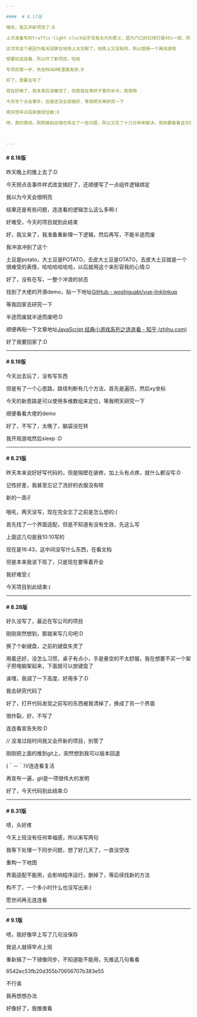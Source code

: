 ```yaml
---

####  # 8.17版

哦吼，我又开新项目了:D

上次准备写的traffic-light-clock似乎没有太大的意义，因为门口的红绿灯是45s一班，所以项目暂停了哈哈

这次写这个是因为每天回家在地铁上太无聊了，地铁上又没有网，所以想搞一个离线游戏

想要玩连连看，所以开了新项目，哈哈

写项目第一步，先在README里面发疯:D

好了，我要去写了

现在好晚了，我本来应该睡觉了，但是我在等杯子里的水冷，我想喝

今天写个点击事件，但是还没全部搞好，等我明天再研究一下

明天想早点回来做绿豆糕:D

啧，真的很烦，刚刚推到远端仓库出了一些问题，所以又花了十几分钟来解决，我倒要看看这次能不能推上去，我好困



---
```


#### # 8.18版

昨天晚上的推上去了:D

今天把点击事件样式改变搞好了，还顺便写了一点组件逻辑绑定

我以为今天会很明亮

结果还是有些问题，连连看的逻辑怎么这么多啊:(

好难受，今天的项目就到此结束

好，我又来了，我准备重新理一下逻辑，然后再写，不能半途而废

我冲浪冲到了这个

土豆是potato，大土豆是POTATO，去皮大土豆是OTATO，去皮大土豆就是一个很难受的表情，哈哈哈哈哈哈，以后就用这个来形容我的心情:D

好了，没有在写，一整个冲浪的状态

找到了大佬的开源demo，贴一下地址[GitHub - woshiguabi/vue-linklinkup](https://github.com/woshiguabi/vue-linklinkup)

等我回家去研究一下

半途而废就半途而废吧:D

顺便再贴一下文章地址[JavaScript 经典小游戏系列之连连看 - 知乎 (zhihu.com)](https://zhuanlan.zhihu.com/p/27347906)

好了我要回家了:D



---

#### # 8.19版

今天出去玩了，没有写东西

但是有了一个心思路，路径判断有几个方法，首先是遍历，然后xy坐标

今天的新思路是可以使用多维数组来定位，等我明天研究一下

顺便看看大佬的demo

好了，不写了，太晚了，脑袋没在转

我开局游戏然后sleep :D



---

#### # 8.21版

昨天本来说好好写代码的，但是隔壁在装修，加上头有点疼，就什么都没写:D

记性好差，我甚至忘记了洗好的衣服没有晾

新的一周✌

哦吼，两天没写，现在完全忘了之前是怎么想的:(

首先找了一个界面适配，但是不知道有没有生效，先这么写

上面这几句是我10:10写的

现在是16:43，这中间没写什么东西，在看文档

但是本来我该下班了，只是现在要等着开会

我好难受:(

今天项目到此结束:(





---

#### # 8.28版

好久没写了，最近在写公司的项目

刚刚突然想到，那就来写几句吧:D

换了个新键盘，之前的键盘失灵了

用着还好，没怎么习惯，桌子有点小，手是悬空的不太舒服，我在想要不买一个架子把电脑架起来，下面就可以放键盘了	

诶嘿，我调了一下高度，好用多了:D

我去研究代码了

好了，打开代码发现之前写的东西被我清掉了，换成了另一个界面

很炸裂，好，不写了

连连看宣告失败:D

// 没准过段时间我又会开新的项目，别管了

刚刚把上面的推到git上，突然想到我可以版本回退

(＾－＾)V连连看复活

再宣布一遍，git是一项很伟大的发明

好了，今天代码到此结束:D



---

#### # 8.31版

啧，头好疼

今天上班没有任何幸福感，所以来写两句

我等下处理一下同步问题，想了好几天了，一直没空改

重构一下地图

界面适配不能用，会影响程序运行，删掉了，等后续找新的方法

构不了，一个多小时什么也没写出来:)

愿世间再无连连看



---

#### # 9.1版

啧，我好像早上写了几句没保存

我说人就得早点上班

重新搞了一下镜像同步，不知道能不能用，先推这几句看看

6542ec53fb20d355b70656707b383e55

不行诶

我再想想办法

好像好了，我推推看

